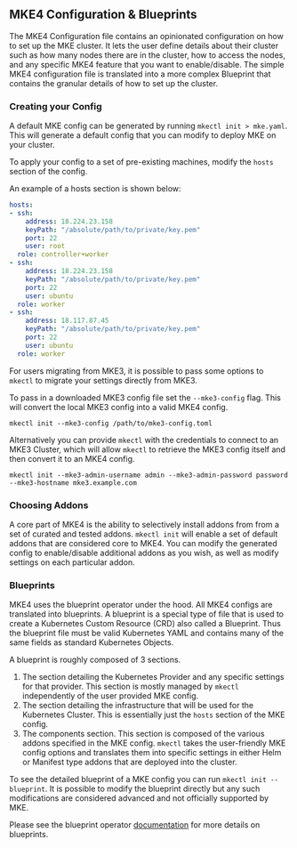 ## MKE4 Configuration & Blueprints
The MKE4 Configuration file contains an opinionated configuration on how to set up the MKE cluster. It lets the user define details about their cluster such as how many nodes there are in the cluster, how to access the nodes, and any specific MKE4 feature that you want to enable/disable. The simple MKE4 configuration file is translated into a more complex Blueprint that contains the granular details of how to set up the cluster.


### Creating your Config
A default MKE config can be generated by running `mkectl init > mke.yaml`. This will generate a default config that you can modify to deploy MKE on your cluster.

To apply your config to a set of pre-existing machines, modify the `hosts` section of the config.

An example of a hosts section is shown below:

```yaml
hosts:
- ssh:
    address: 18.224.23.158
    keyPath: "/absolute/path/to/private/key.pem"
    port: 22
    user: root
  role: controller+worker
- ssh:
    address: 18.224.23.158
    keyPath: "/absolute/path/to/private/key.pem"
    port: 22
    user: ubuntu
  role: worker
- ssh:
    address: 18.117.87.45
    keyPath: "/absolute/path/to/private/key.pem"
    port: 22
    user: ubuntu
  role: worker
```

For users migrating from MKE3, it is possible to pass some options to `mkectl` to migrate your settings directly from MKE3.

To pass in a downloaded MKE3 config file set the `--mke3-config` flag. This will convert the local MKE3 config into a valid MKE4 config.

`mkectl init --mke3-config /path/to/mke3-config.toml`

Alternatively you can provide `mkectl` with the credentials to connect to an MKE3 Cluster, which will allow `mkectl` to retrieve the MKE3 config itself and then convert it to an MKE4 config.

`mkectl init --mke3-admin-username admin --mke3-admin-password password --mke3-hostname mke3.example.com`

### Choosing Addons
A core part of MKE4 is the ability to selectively install addons from from a set of curated and tested addons. `mkectl init` will enable a set of default addons that are considered core to MKE4. You can modify the generated config to enable/disable additional addons as you wish, as well as modify settings on each particular addon.

### Blueprints
MKE4 uses the blueprint operator under the hood. All MKE4 configs are translated into blueprints. A blueprint is a special type of file that is used to create a Kubernetes Custom Resource (CRD) also called a Blueprint. Thus the blueprint file must be valid Kubernetes YAML and contains many of the same fields as standard Kubernetes Objects.

A blueprint is roughly composed of 3 sections.
1. The section detailing the Kubernetes Provider and any specific settings for that provider. This section is mostly managed by `mkectl` independently of the user provided MKE config.
2. The section detailing the infrastructure that will be used for the Kubernetes Cluster. This is essentially just the `hosts` section of the MKE config.
3. The components section. This section is composed of the various addons specified in the MKE config. `mkectl` takes the user-friendly MKE config options and translates them into specific settings in either Helm or Manifest type addons that are deployed into the cluster.

To see the detailed blueprint of a MKE config you can run `mkectl init --blueprint`. It is possible to modify the blueprint directly but any such modifications are considered advanced and not officially supported by MKE.

Please see the blueprint operator [documentation](https://mirantiscontainers.github.io/boundless/) for more details on blueprints.